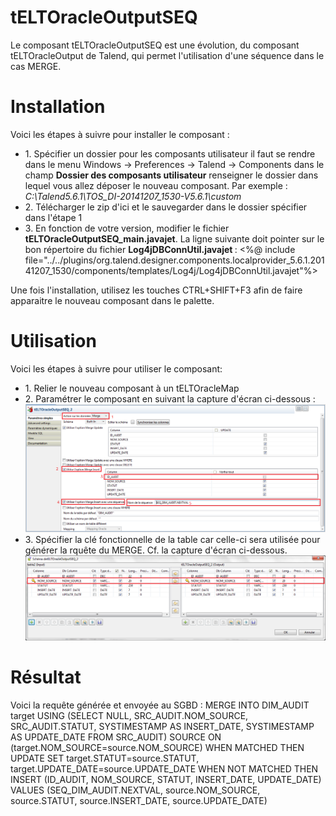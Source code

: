 # tELTOracleOutputSEQ
Le composant tELTOracleOutputSEQ est une évolution, du composant tELTOracleOutput de Talend, qui permet l'utilisation d'une séquence dans le cas MERGE. 

# Installation
Voici les étapes à suivre pour installer le composant :
<ul>
<li>1. Spécifier un dossier pour les composants utilisateur 
    il faut se rendre dans le menu Windows -> Preferences -> Talend -> Components 
      dans le champ <b>Dossier des composants utilisateur</b> renseigner le dossier dans lequel vous allez déposer le nouveau composant. Par exemple : 
      <i>C:\Talend5.6.1\TOS_DI-20141207_1530-V5.6.1\custom</i>
<li>2. Télécharger le zip d'ici et le sauvegarder dans le dossier spécifier dans l'étape 1 </li>

<li>3. En fonction de votre version, modifier le fichier <b>tELTOracleOutputSEQ_main.javajet</b>. La ligne suivante doit pointer sur le bon répertoire du fichier <b>Log4jDBConnUtil.javajet </b>: 
    <%@ include file="../../plugins/org.talend.designer.components.localprovider_5.6.1.20141207_1530/components/templates/Log4j/Log4jDBConnUtil.javajet"%>
    </li>
</ul>     

Une fois l'installation, utilisez les touches CTRL+SHIFT+F3 afin de faire apparaitre le nouveau composant dans le palette. 

# Utilisation
Voici les étapes à suivre pour utiliser le composant:
<ul>
<li>1. Relier le nouveau composant à un tELTOracleMap</li>
<li>2. Paramétrer le composant en suivant la capture d'écran ci-dessous :
<img src="images/usage.png" alt="hi" class="inline"/>
</li>
<li>3. Spécifier la clé fonctionnelle de la table car celle-ci sera utilisée pour générer la rquête du MERGE. Cf. la capture d'écran ci-dessous. 
<img src="images/schema.png" alt="hi" class="inline"/>
</li>
</ul>


# Résultat 
Voici la requête générée et envoyée au SGBD :
MERGE INTO DIM_AUDIT target USING
  (SELECT NULL,
          SRC_AUDIT.NOM_SOURCE,
          SRC_AUDIT.STATUT,
          SYSTIMESTAMP AS INSERT_DATE,
          SYSTIMESTAMP AS UPDATE_DATE
   FROM SRC_AUDIT) SOURCE ON (target.NOM_SOURCE=source.NOM_SOURCE) WHEN MATCHED THEN
UPDATE
SET target.STATUT=source.STATUT,
    target.UPDATE_DATE=source.UPDATE_DATE WHEN NOT MATCHED THEN
INSERT (ID_AUDIT,
        NOM_SOURCE,
        STATUT,
        INSERT_DATE,
        UPDATE_DATE)
VALUES (SEQ_DIM_AUDIT.NEXTVAL,
        source.NOM_SOURCE,
        source.STATUT,
        source.INSERT_DATE,
        source.UPDATE_DATE)





